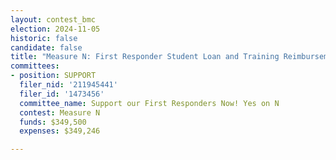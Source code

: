 ```yaml
---
layout: contest_bmc
election: 2024-11-05
historic: false
candidate: false
title: "Measure N: First Responder Student Loan and Training Reimbursement Fund"
committees:
- position: SUPPORT
  filer_nid: '211945441'
  filer_id: '1473456'
  committee_name: Support our First Responders Now! Yes on N
  contest: Measure N
  funds: $349,500
  expenses: $349,246

---
```

